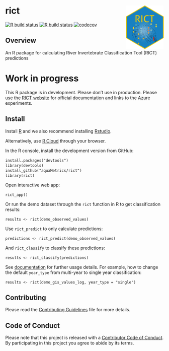 
<!-- README.md is generated from README.Rmd. Please edit that file -->

# rict <img src='man/figures/rict_logo.png' align="right" height="139" />

<!-- badges: start -->

[![R build
status](https://github.com/aquaMetrics/rict/workflows/R-CMD-check/badge.svg)](https://github.com/aquaMetrics/rict/actions)
[![R build
status](https://github.com/aquaMetrics/rict/workflows/test-coverage/badge.svg)](https://github.com/aquaMetrics/rict/actions)
[![codecov](https://codecov.io/gh/aquaMetrics/rict/branch/master/graph/badge.svg?token=KTezp5zwp8)](https://codecov.io/gh/aquaMetrics/rict)
<!-- badges: end -->

## Overview

An R package for calculating River Invertebrate Classification Tool
(RICT) predictions

# Work in progress

This R package is in development. Please don’t use in production. Please
use the [RICT
website](https://www.fba.org.uk/other-scientific-collaborations/rivpacs-and-rict)
for official documentation and links to the Azure experiments.

## Install

Install [R](rstats.org/install) and we also recommend installing
[Rstudio](rstudio.com/install).

Alternatively, use [R Cloud](https://rstudio.cloud) through your
browser.

In the R console, install the development version from GitHub:

    install.packages("devtools")
    library(devtools)
    install_github("aquaMetrics/rict")
    library(rict)

Open interactive web app:

    rict_app()

Or run the demo dataset through the `rict` function in R to get
classification results:

    results <- rict(demo_observed_values)

Use `rict_predict` to only calculate predictions:

    predictions <- rict_predict(demo_observed_values)

And `rict_classify` to classify these predictions:

    results <- rict_classify(predictions)

See [documentation](https://aquametrics.github.io/rict/) for further
usage details. For example, how to change the default `year_type` from
multi-year to single year classification:

    results <- rict(demo_gis_values_log, year_type = "single")

## Contributing

Please read the [Contributing Guidelines](CONTRIBUTING.md) file for more
details.

## Code of Conduct

Please note that this project is released with a [Contributor Code of
Conduct](CONDUCT.md). By participating in this project you agree to
abide by its terms.
